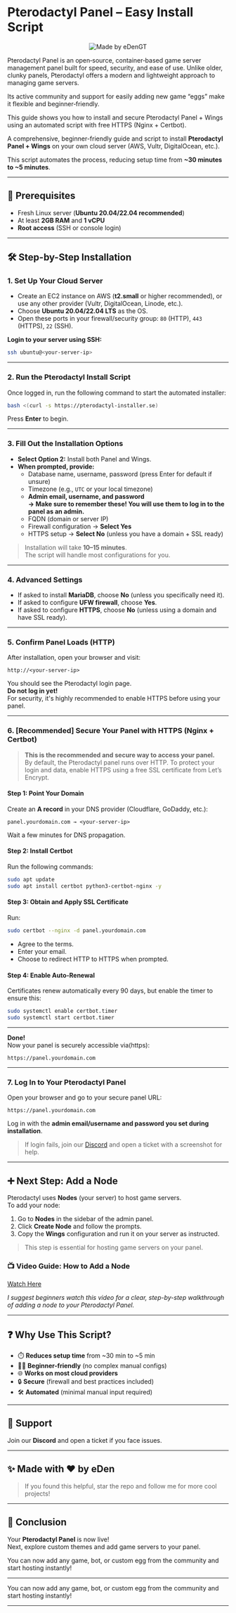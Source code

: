 # Pterodactyl Panel – Easy Install Script

<div align="center">
  <img src="https://img.shields.io/badge/Made%20by-eDen-blueviolet?style=for-the-badge&logo=github" alt="Made by eDenGT">
</div>

Pterodactyl Panel is an open‑source, container‑based game server management panel built for speed, security, and ease of use. Unlike older, clunky panels, Pterodactyl offers a modern and lightweight approach to managing game servers.

Its active community and support for easily adding new game “eggs” make it flexible and beginner‑friendly.

This guide shows you how to install and secure Pterodactyl Panel + Wings using an automated script with free HTTPS (Nginx + Certbot).

A comprehensive, beginner-friendly guide and script to install **Pterodactyl Panel + Wings** on your own cloud server (AWS, Vultr, DigitalOcean, etc.).  

This script automates the process, reducing setup time from **~30 minutes to ~5 minutes**.

---

## 🚦 Prerequisites

-   Fresh Linux server (**Ubuntu 20.04/22.04 recommended**)
-   At least **2GB RAM** and **1 vCPU**
-   **Root access** (SSH or console login)

---

## 🛠️ Step-by-Step Installation

### 1. Set Up Your Cloud Server

-   Create an EC2 instance on AWS (**t2.small** or higher recommended), or use any other provider (Vultr, DigitalOcean, Linode, etc.).
-   Choose **Ubuntu 20.04/22.04 LTS** as the OS.
-   Open these ports in your firewall/security group: `80` (HTTP), `443` (HTTPS), `22` (SSH).

**Login to your server using SSH:**

```bash
ssh ubuntu@<your-server-ip>
```

---

### 2. Run the Pterodactyl Install Script

Once logged in, run the following command to start the automated installer:

```bash
bash <(curl -s https://pterodactyl-installer.se)
```

Press **Enter** to begin.

---

### 3. Fill Out the Installation Options

-   **Select Option 2:** Install both Panel and Wings.
-   **When prompted, provide:**
    -   Database name, username, password (press Enter for default if unsure)
    -   Timezone (e.g., `UTC` or your local timezone)
    -   **Admin email, username, and password**  
        **→ Make sure to remember these! You will use them to log in to the panel as an admin.**
    -   FQDN (domain or server IP)
    -   Firewall configuration → **Select Yes**
    -   HTTPS setup → **Select No** (unless you have a domain + SSL ready)

> Installation will take **10–15 minutes**.  
> The script will handle most configurations for you.

---

### 4. Advanced Settings

-   If asked to install **MariaDB**, choose **No** (unless you specifically need it).
-   If asked to configure **UFW firewall**, choose **Yes**.
-   If asked to configure **HTTPS**, choose **No** (unless using a domain and have SSL ready).

---

### 5. Confirm Panel Loads (HTTP)

After installation, open your browser and visit:

```
http://<your-server-ip>
```

You should see the Pterodactyl login page.  
**Do not log in yet!**  
For security, it's highly recommended to enable HTTPS before using your panel.

---

### 6. [Recommended] Secure Your Panel with HTTPS (Nginx + Certbot)

> **This is the recommended and secure way to access your panel.**  
> By default, the Pterodactyl panel runs over HTTP. To protect your login and data, enable HTTPS using a free SSL certificate from Let’s Encrypt.

#### Step 1: Point Your Domain

Create an **A record** in your DNS provider (Cloudflare, GoDaddy, etc.):

```
panel.yourdomain.com → <your-server-ip>
```

Wait a few minutes for DNS propagation.

#### Step 2: Install Certbot

Run the following commands:

```bash
sudo apt update
sudo apt install certbot python3-certbot-nginx -y
```

#### Step 3: Obtain and Apply SSL Certificate

Run:

```bash
sudo certbot --nginx -d panel.yourdomain.com
```

-   Agree to the terms.
-   Enter your email.
-   Choose to redirect HTTP to HTTPS when prompted.

#### Step 4: Enable Auto-Renewal

Certificates renew automatically every 90 days, but enable the timer to ensure this:

```bash
sudo systemctl enable certbot.timer
sudo systemctl start certbot.timer
```

---

**Done!**  
Now your panel is securely accessible via(https):

```
https://panel.yourdomain.com
```

---

### 7. Log In to Your Pterodactyl Panel

Open your browser and go to your secure panel URL:

```
https://panel.yourdomain.com
```

Log in with the **admin email/username and password you set during installation**.

> If login fails, join our [Discord](https://discord.gg/) and open a ticket with a screenshot for help.

---

## ➕ Next Step: Add a Node

Pterodactyl uses **Nodes** (your server) to host game servers.  
To add your node:

1. Go to **Nodes** in the sidebar of the admin panel.
2. Click **Create Node** and follow the prompts.
3. Copy the **Wings** configuration and run it on your server as instructed.

> This step is essential for hosting game servers on your panel.

### 📺 Video Guide: How to Add a Node

[Watch Here](#) <!-- Replace # with your actual video link if available -->

*I suggest beginners watch this video for a clear, step-by-step walkthrough of adding a node to your Pterodactyl Panel.*

---

## ❓ Why Use This Script?

-   ⏱️ **Reduces setup time** from ~30 min to ~5 min
-   🧑‍💻 **Beginner-friendly** (no complex manual configs)
-   🌐 **Works on most cloud providers**
-   🔒 **Secure** (firewall and best practices included)
-   🛠️ **Automated** (minimal manual input required)

---

## 🛟 Support

Join our **Discord** and open a ticket if you face issues.

---

## ✨ Made with ❤️ by eDen

> If you found this helpful, star the repo and follow me for more cool projects!

---

## 🎉 Conclusion

Your **Pterodactyl Panel** is now live!  
Next, explore custom themes and add game servers to your panel.

You can now add any game, bot, or custom egg from the community and start hosting instantly!

---
You can now add any game, bot, or custom egg from the community and start hosting instantly!

---
